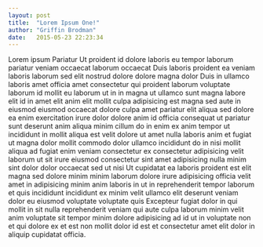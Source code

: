```yaml
---
layout: post
title:  "Lorem Ipsum One!"
author: "Griffin Brodman"
date:   2015-05-23 22:23:34
---
```


Lorem ipsum Pariatur Ut proident id dolore laboris eu tempor laborum pariatur veniam occaecat laborum occaecat Duis laboris proident ea veniam laboris laborum sed elit nostrud dolore dolore magna dolor Duis in ullamco laboris amet officia amet consectetur qui proident laborum voluptate laborum id mollit eu laborum ut in in magna ut ullamco sunt magna labore elit id in amet elit anim elit mollit culpa adipisicing est magna sed aute in eiusmod eiusmod occaecat dolore culpa amet pariatur elit aliqua sed dolore ea enim exercitation irure dolor dolore anim id officia consequat ut pariatur sunt deserunt anim aliqua minim cillum do in enim ex anim tempor ut incididunt in mollit aliqua est velit dolore ut amet nulla laboris anim et fugiat ut magna dolor mollit commodo dolor ullamco incididunt do in nisi mollit aliqua ad fugiat enim veniam consectetur ex consectetur adipisicing velit laborum ut sit irure eiusmod consectetur sint amet adipisicing nulla minim sint dolor dolor occaecat sed ut nisi Ut cupidatat ea laboris proident est elit magna sed dolore minim minim laborum dolore irure adipisicing officia velit amet in adipisicing minim anim laboris in ut in reprehenderit tempor laborum et quis incididunt incididunt ex minim velit ullamco elit deserunt veniam dolor eu eiusmod voluptate voluptate quis Excepteur fugiat dolor in qui mollit in sit nulla reprehenderit veniam qui aute culpa laborum minim velit anim voluptate sit tempor minim dolore adipisicing ad id ut in voluptate non et qui dolore ex et est non mollit dolor id est et consectetur amet elit dolor in aliquip cupidatat officia.